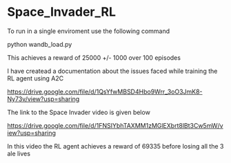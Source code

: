 # Space_Invader_RL



To run in a single enviroment use the following command 
  
  python wandb_load.py   
  
  This achieves a reward of 25000 +/- 1000 over 100 episodes
  
  
  
 I have createad a documentation about the issues faced while training the RL agent using A2C

   https://drive.google.com/file/d/1QsYfwMBSD4Hbo9Wrr_3oO3JmK8-Ny73v/view?usp=sharing
 
 
 
 The link to the Space Invader video is given below 

  https://drive.google.com/file/d/1FNSIYbhTAXMM1zMGlEXbrt8lBt3Cw5mW/view?usp=sharing
 
 In this video the RL agent achieves a reward of 69335 before losing all the 3 ale lives


   
  
